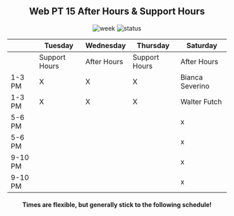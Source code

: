 <center>

## Web PT 15 After Hours & Support Hours

![week](https://img.shields.io/badge/week-1%2F13%20--%2011%2F19-blueviolet)
![status](https://img.shields.io/badge/status-covered-success)

|   | Tuesday  |  Wednesday | Thursday| Saturday|   
|---|---|---|---|---|
|   | Support Hours  | After Hours  | Support Hours  | After Hours  |   |
| 1-3 PM  |  X | X |X  |  Bianca Severino |   |   |
| 1-3 PM  | X  |  X |  X | Walter Futch  |   |
| 5-6 PM  |   |   |   |  x |   |
| 5-6 PM  |   |   |   |  x |   |
|  9-10 PM |   |   |   | x  |   |
|  9-10 PM |   |   |   | x    




#### Times are flexible, but generally stick to the following schedule!


</center>

